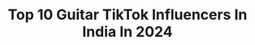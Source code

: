 ---
title: Top 10 Guitar TikTok Influencers In India In 2024
description: >-
  Find top guitar TikTok influencers in India in 2024. Most popular hashtags: #foryou #guitar #edutok #duet.
platform: TikTok
hits: 69
text_top: Discover the best TikTok profiles on inBeat.
text_bottom: inBeat has 69 TikTok influencers like this in India for you to pitch.
profiles:
  - username: "rohithsmadhu"
    fullname: >-
      Rohith s madhu
    bio: >-
      Mallu boy 😍😘 Kannur🔄kasargod Guitarist ✌🏻
    location: "India"
    followers: 6632
    engagement: 1437
    commentsToLikes: 0.051861
    id: ckaillv3iorjc0i783cpmqgpp
    verified: false
    hashtags: "#champibeats, #foryou, #malayalam, #tamil"
  - username: "sonalichidanand"
    fullname: >-
      👑Sonali Chidanand👑
    bio: >-
      Indian Muser 🇮🇳Bengaluru 🏡⭐😍 Techie 😎Guitarist 🎸Dancer 💃 Mantra for Like 
    location: "India"
    followers: 2876
    engagement: 749
    commentsToLikes: 0.106373
    id: ckbkvyfgarkd40j23nh9yxuv2
    verified: false
    hashtags: "#kannadathi, #slowmo, #myntraeorschallenge, #viral"
  - username: "rakeshviswanatha"
    fullname: >-
      Rakesh Viswanathan
    bio: >-
      Software Engineer by profession, Rider by heart #Rider #Guitarist #Traveler ✌🏽
    location: "India"
    followers: 2156
    engagement: 704
    commentsToLikes: 0.104695
    id: ck9slixafe5630j7823bqow51
    verified: false
    hashtags: "#tamil, #expressions, #90s, #eyes"
  - username: "arunsharmaxx"
    fullname: >-
      Arun Sharma
    bio: >-
      Winner of @mtvroadies Real Heroes🏆 Fitness Influencer Guitarist Dancer
    location: "India"
    followers: 45500
    engagement: 750
    commentsToLikes: 0.009054
    id: ck98rkgilb3mi0j78ue59ohkh
    verified: false
    hashtags: "#roadies, #gocorona, #qurantine, #guitar"
  - username: "being_vieral"
    fullname: >-
      Viral
    bio: >-
      Music lover🎶, Guitarist🎸, Artist🖌, Pharmacist 💊, barodian 🏠, #being_vieral
    location: "India"
    followers: 20100
    engagement: 572
    commentsToLikes: 0.046472
    id: ckan1tfd3x7ou0i78c481r0i5
    verified: true
    hashtags: "#travel, #kualalumpur, #art, #gharbaithoindia"
  - username: "yash__lalwani"
    fullname: >-
      yash__lalwani
    bio: >-
      Guitarist
    location: "India"
    followers: 55761
    engagement: 566
    commentsToLikes: 0.007903
    id: ck9jzckoj85jv0j78hjvq59ki
    verified: false
    hashtags: "#edutok, #passthebrushchallenge, #foryou, #swagstepchallenge"
  - username: "dynamo_gamimg"
    fullname: >-
      dynamo_gaming
    bio: >-
      I am born to be the reason of crowd Not to be A part of it Gamer🎮/guitarist🎻
    location: "India"
    followers: 178700
    engagement: 746
    commentsToLikes: 0.003879
    id: ck9036tbgd2nz0j78zo9ppgpr
    verified: false
    hashtags: "#dynamogaming, #dynamogame, #pubgmobile, #headshot"
  - username: "itsruhaan"
    fullname: >-
      Ruhaan
    bio: >-
      ● one and only ustad NFAK🙇‍♂️ ● Follow on Instagram ● Thank you tiktok india 💕
    location: "India"
    followers: 14200
    engagement: 1315
    commentsToLikes: 0.053625
    id: ckb0tamwnis1e0j23384hlzl8
    verified: false
    hashtags: "#love, #song, #onemillionaudition, #nfak"
  - username: "veerkumarr"
    fullname: >-
      Veer kumar
    bio: >-
      Thanks for your love and support ❤️ YouTube - veer kumar Instagram - veerkumar15
    location: "India"
    followers: 150400
    engagement: 1332
    commentsToLikes: 0.006996
    id: ck9gm117eqjcv0j783q97m0o9
    verified: false
    hashtags: "#solo, #guitartutorial, #edutok, #guitar"
  - username: "mohsinmusic_"
    fullname: >-
      mohsinmusic_
    bio: >-
      Singer,🎙️ Writer,📝💖
    location: "India"
    followers: 36900
    engagement: 1196
    commentsToLikes: 0.025572
    id: ckc90z3moqqwx0j23on53wofv
    verified: false
    hashtags: "#stayhome, #lovesongs, #music, #tumiledilkhile"
---